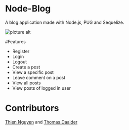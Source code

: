 # Node-Blog
A blog application made with Node.js, PUG and Sequelize.

![picture alt](http://i.imgur.com/L2iAtvh.png "Homepage screenshot")

#Features
* Register
* Login
* Logout
* Create a post
* View a specific post
* Leave comment on a post
* View all posts
* View posts of logged in user

# Contributors
[Thien Nguyen](https://github.com/ThienNgn) and [Thomas Daalder](https://github.com/thomasdaalder)
